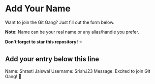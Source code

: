 # Add Your Name

Want to join the Git Gang? Just fill out the form below.

**Note:** Name can be your real name or any alias/handle you prefer.

**Don't forget to star this repository!** ⭐

## Add your entry below this line

Name: Shrasti Jaiswal
Username: SrishJ23
Message: Excited to join Git Gang! 🚀
 
